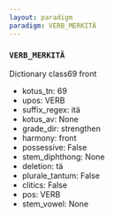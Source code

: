 ```yaml
---
layout: paradigm
paradigm: VERB_MERKITÄ
---
```

### ` VERB_MERKITÄ `

Dictionary class69 front
* kotus_tn: 69
* upos: VERB
* suffix_regex: itä
* kotus_av: None
* grade_dir: strengthen
* harmony: front
* possessive: False
* stem_diphthong: None
* deletion: tä
* plurale_tantum: False
* clitics: False
* pos: VERB
* stem_vowel: None
